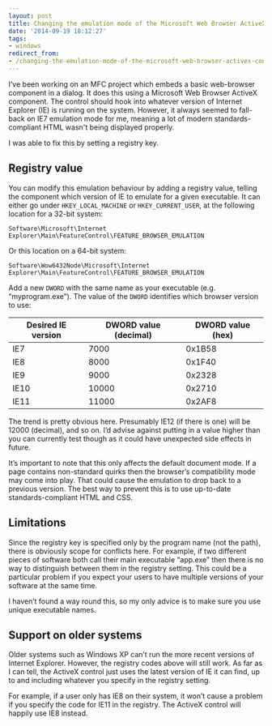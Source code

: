 ```yaml
---
layout: post
title: Changing the emulation mode of the Microsoft Web Browser ActiveX control
date: '2014-09-19 18:12:27'
tags:
- windows
redirect_from:
- /changing-the-emulation-mode-of-the-microsoft-web-browser-activex-control
---
```


I’ve been working on an MFC project which embeds a basic web-browser component in a dialog. It does this using a Microsoft Web Browser ActiveX component. The control should hook into whatever version of Internet Explorer (IE) is running on the system. However, it always seemed to fall-back on IE7 emulation mode for me, meaning a lot of modern standards-compliant HTML wasn't being displayed properly.

I was able to fix this by setting a registry key.

## Registry value

You can modify this emulation behaviour by adding a registry value, telling the component which version of IE to emulate for a given executable. It can either go under `HKEY_LOCAL_MACHINE` or `HKEY_CURRENT_USER`, at the following location for a 32-bit system:

`Software\Microsoft\Internet Explorer\Main\FeatureControl\FEATURE_BROWSER_EMULATION`

Or this location on a 64-bit system:

`Software\Wow6432Node\Microsoft\Internet Explorer\Main\FeatureControl\FEATURE_BROWSER_EMULATION`

Add a new `DWORD` with the same name as your executable (e.g. “myprogram.exe”). The value of the `DWORD` identifies which browser version to use:

| Desired IE version | DWORD value (decimal) | DWORD value (hex) |
| ------------------ | --------------------- | ----------------- |
| IE7                | 7000                  | 0x1B58            |
| IE8                | 8000                  | 0x1F40            |
| IE9                | 9000                  | 0x2328            |
| IE10               | 10000                 | 0x2710            |
| IE11               | 11000                 | 0x2AF8            |

The trend is pretty obvious here. Presumably IE12 (if there is one) will be 12000 (decimal), and so on. I’d advise against putting in a value higher than you can currently test though as it could have unexpected side effects in future.

It’s important to note that this only affects the default document mode. If a page contains non-standard quirks then the browser’s compatibility mode may come into play. That could cause the emulation to drop back to a previous version. The best way to prevent this is to use up-to-date standards-compliant HTML and CSS.

## Limitations

Since the registry key is specified only by the program name (not the path), there is obviously scope for conflicts here. For example, if two different pieces of software both call their main executable “app.exe” then there is no way to distinguish between them in the registry setting. This could be a particular problem if you expect your users to have multiple versions of your software at the same time.

I haven’t found a way round this, so my only advice is to make sure you use unique executable names.

## Support on older systems

Older systems such as Windows XP can’t run the more recent versions of Internet Explorer. However, the registry codes above will still work. As far as I can tell, the ActiveX control just uses the latest version of IE it can find, up to and including whatever you specify in the registry setting.

For example, if a user only has IE8 on their system, it won’t cause a problem if you specify the code for IE11 in the registry. The ActiveX control will happily use IE8 instead.
